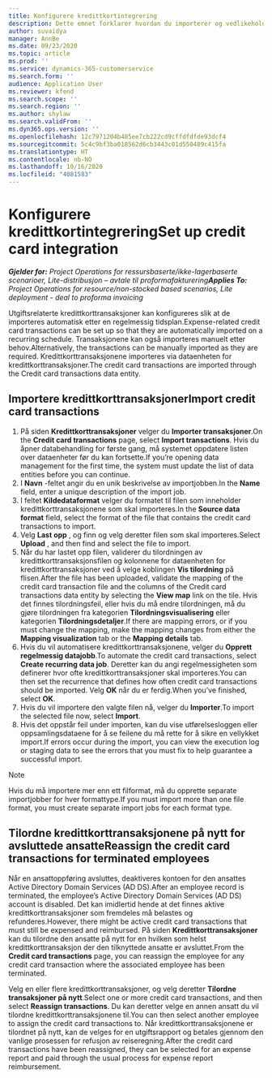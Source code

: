 ```yaml
---
title: Konfigurere kredittkortintegrering
description: Dette emnet forklarer hvordan du importerer og vedlikeholder utgiftsrelaterte kredittkorttransaksjoner.
author: suvaidya
manager: AnnBe
ms.date: 09/23/2020
ms.topic: article
ms.prod: ''
ms.service: dynamics-365-customerservice
ms.search.form: ''
audience: Application User
ms.reviewer: kfend
ms.search.scope: ''
ms.search.region: ''
ms.author: shylaw
ms.search.validFrom: ''
ms.dyn365.ops.version: ''
ms.openlocfilehash: 12c7971204b485ee7cb222cd9cffdfdfde93dcf4
ms.sourcegitcommit: 5c4c9bf3ba018562d6cb3443c01d550489c415fa
ms.translationtype: HT
ms.contentlocale: nb-NO
ms.lasthandoff: 10/16/2020
ms.locfileid: "4081583"
---
```

# <a name="set-up-credit-card-integration"></a><span data-ttu-id="280db-103">Konfigurere kredittkortintegrering</span><span class="sxs-lookup"><span data-stu-id="280db-103">Set up credit card integration</span></span>

<span data-ttu-id="280db-104">_**Gjelder for:** Project Operations for ressursbaserte/ikke-lagerbaserte scenarioer, Lite-distribusjon – avtale til proformafakturering_</span><span class="sxs-lookup"><span data-stu-id="280db-104">_**Applies To:** Project Operations for resource/non-stocked based scenarios, Lite deployment - deal to proforma invoicing_</span></span>

<span data-ttu-id="280db-105">Utgiftsrelaterte kredittkorttransaksjoner kan konfigureres slik at de importeres automatisk etter en regelmessig tidsplan.</span><span class="sxs-lookup"><span data-stu-id="280db-105">Expense-related credit card transactions can be set up so that they are automatically imported on a recurring schedule.</span></span> <span data-ttu-id="280db-106">Transaksjonene kan også importeres manuelt etter behov.</span><span class="sxs-lookup"><span data-stu-id="280db-106">Alternatively, the transactions can be manually imported as they are required.</span></span> <span data-ttu-id="280db-107">Kredittkorttransaksjonene importeres via dataenheten for kredittkorttransaksjoner.</span><span class="sxs-lookup"><span data-stu-id="280db-107">The credit card transactions are imported through the Credit card transactions data entity.</span></span>

## <a name="import-credit-card-transactions"></a><span data-ttu-id="280db-108">Importere kredittkorttransaksjoner</span><span class="sxs-lookup"><span data-stu-id="280db-108">Import credit card transactions</span></span>

1. <span data-ttu-id="280db-109">På siden **Kredittkorttransaksjoner** velger du **Importer transaksjoner**.</span><span class="sxs-lookup"><span data-stu-id="280db-109">On the **Credit card transactions** page, select **Import transactions**.</span></span> <span data-ttu-id="280db-110">Hvis du åpner databehandling for første gang, må systemet oppdatere listen over dataenheter før du kan fortsette.</span><span class="sxs-lookup"><span data-stu-id="280db-110">If you’re opening data management for the first time, the system must update the list of data entities before you can continue.</span></span>
2. <span data-ttu-id="280db-111">I **Navn** -feltet angir du en unik beskrivelse av importjobben.</span><span class="sxs-lookup"><span data-stu-id="280db-111">In the **Name** field, enter a unique description of the import job.</span></span>
3. <span data-ttu-id="280db-112">I feltet **Kildedataformat** velger du formatet til filen som inneholder kredittkorttransaksjonene som skal importeres.</span><span class="sxs-lookup"><span data-stu-id="280db-112">In the **Source data format** field, select the format of the file that contains the credit card transactions to import.</span></span>
4. <span data-ttu-id="280db-113">Velg **Last opp** , og finn og velg deretter filen som skal importeres.</span><span class="sxs-lookup"><span data-stu-id="280db-113">Select **Upload** , and then find and select the file to import.</span></span>
5. <span data-ttu-id="280db-114">Når du har lastet opp filen, validerer du tilordningen av kredittkorttransaksjonsfilen og kolonnene for dataenheten for kredittkorttransaksjoner ved å velge koblingen **Vis tilordning** på flisen.</span><span class="sxs-lookup"><span data-stu-id="280db-114">After the file has been uploaded, validate the mapping of the credit card transaction file and the columns of the Credit card transactions data entity by selecting the **View map** link on the tile.</span></span> <span data-ttu-id="280db-115">Hvis det finnes tilordningsfeil, eller hvis du må endre tilordningen, må du gjøre tilordningen fra kategorien **Tilordningsvisualisering** eller kategorien **Tilordningsdetaljer**.</span><span class="sxs-lookup"><span data-stu-id="280db-115">If there are mapping errors, or if you must change the mapping, make the mapping changes from either the **Mapping visualization** tab or the **Mapping details** tab.</span></span>
6. <span data-ttu-id="280db-116">Hvis du vil automatisere kredittkorttransaksjonene, velger du **Opprett regelmessig datajobb**.</span><span class="sxs-lookup"><span data-stu-id="280db-116">To automate the credit card transactions, select **Create recurring data job**.</span></span> <span data-ttu-id="280db-117">Deretter kan du angi regelmessigheten som definerer hvor ofte kredittkorttransaksjoner skal importeres.</span><span class="sxs-lookup"><span data-stu-id="280db-117">You can then set the recurrence that defines how often credit card transactions should be imported.</span></span> <span data-ttu-id="280db-118">Velg **OK** når du er ferdig.</span><span class="sxs-lookup"><span data-stu-id="280db-118">When you’ve finished, select **OK**.</span></span>
7. <span data-ttu-id="280db-119">Hvis du vil importere den valgte filen nå, velger du **Importer**.</span><span class="sxs-lookup"><span data-stu-id="280db-119">To import the selected file now, select **Import**.</span></span>
8. <span data-ttu-id="280db-120">Hvis det oppstår feil under importen, kan du vise utførelsesloggen eller oppsamlingsdataene for å se feilene du må rette for å sikre en vellykket import.</span><span class="sxs-lookup"><span data-stu-id="280db-120">If errors occur during the import, you can view the execution log or staging data to see the errors that you must fix to help guarantee a successful import.</span></span>

> [!NOTE]
> <span data-ttu-id="280db-121">Hvis du må importere mer enn ett filformat, må du opprette separate importjobber for hver formattype.</span><span class="sxs-lookup"><span data-stu-id="280db-121">If you must import more than one file format, you must create separate import jobs for each format type.</span></span>

## <a name="reassign-the-credit-card-transactions-for-terminated-employees"></a><span data-ttu-id="280db-122">Tilordne kredittkorttransaksjonene på nytt for avsluttede ansatte</span><span class="sxs-lookup"><span data-stu-id="280db-122">Reassign the credit card transactions for terminated employees</span></span>

<span data-ttu-id="280db-123">Når en ansattoppføring avsluttes, deaktiveres kontoen for den ansattes Active Directory Domain Services (AD DS).</span><span class="sxs-lookup"><span data-stu-id="280db-123">After an employee record is terminated, the employee’s Active Directory Domain Services (AD DS) account is disabled.</span></span> <span data-ttu-id="280db-124">Det kan imidlertid hende at det finnes aktive kredittkorttransaksjoner som fremdeles må belastes og refunderes.</span><span class="sxs-lookup"><span data-stu-id="280db-124">However, there might be active credit card transactions that must still be expensed and reimbursed.</span></span> <span data-ttu-id="280db-125">På siden **Kredittkorttransaksjoner** kan du tilordne den ansatte på nytt for en hvilken som helst kredittkorttransaksjon der den tilknyttede ansatte er avsluttet.</span><span class="sxs-lookup"><span data-stu-id="280db-125">From the **Credit card transactions** page, you can reassign the employee for any credit card transaction where the associated employee has been terminated.</span></span>

<span data-ttu-id="280db-126">Velg en eller flere kredittkorttransaksjoner, og velg deretter **Tilordne transaksjoner på nytt**.</span><span class="sxs-lookup"><span data-stu-id="280db-126">Select one or more credit card transactions, and then select **Reassign transactions**.</span></span> <span data-ttu-id="280db-127">Du kan deretter velge en annen ansatt du vil tilordne kredittkorttransaksjonene til.</span><span class="sxs-lookup"><span data-stu-id="280db-127">You can then select another employee to assign the credit card transactions to.</span></span> <span data-ttu-id="280db-128">Når kredittkorttransaksjonene er tilordnet på nytt, kan de velges for en utgiftsrapport og betales gjennom den vanlige prosessen for refusjon av reiseregning.</span><span class="sxs-lookup"><span data-stu-id="280db-128">After the credit card transactions have been reassigned, they can be selected for an expense report and paid through the usual process for expense report reimbursement.</span></span>
